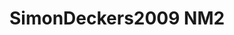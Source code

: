 # SimonDeckers2009 NM2
<a name="material" />
<script type="application/ld+json">

  {
    "@context": "https://schema.org/",
    "@type": "ChemicalSubstance",
    "http://purl.org/dc/terms/conformsTo":
      {
        "@type": "CreativeWork",
        "@id": "https://bioschemas.org/profiles/ChemicalSubstance/0.4-RELEASE/"
      },
    "@id": "https://egonw.github.io/nanowiki/nanowiki171.html#material",
    "name": "SimonDeckers2009 NM2",
    "sameAs: "http://127.0.0.1/mediawiki/index.php/Special:URIResolver/SimonDeckers2009_NM2"
  }
</script>

